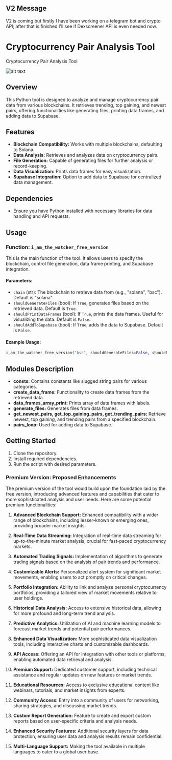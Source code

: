 ## V2 Message 
V2 is coming but firstly I have been working on a telegram bot and crypto API; after that is finished I'll see if Dexscreener API is even needed now. 

# Cryptocurrency Pair Analysis Tool
Cryptocurrency Pair Analysis Tool

![alt text](./images/dexclient.png "dexclient")

## Overview
This Python tool is designed to analyze and manage cryptocurrency pair data from various blockchains. It retrieves trending, top gaining, and newest pairs, offering functionalities like generating files, printing data frames, and adding data to Supabase.

## Features
- **Blockchain Compatibility:** Works with multiple blockchains, defaulting to Solana.
- **Data Analysis:** Retrieves and analyzes data on cryptocurrency pairs.
- **File Generation:** Capable of generating files for further analysis or record-keeping.
- **Data Visualization:** Prints data frames for easy visualization.
- **Supabase Integration:** Option to add data to Supabase for centralized data management.

## Dependencies
- Ensure you have Python installed with necessary libraries for data handling and API requests.

## Usage

### Function: `i_am_the_watcher_free_version`
This is the main function of the tool. It allows users to specify the blockchain, control file generation, data frame printing, and Supabase integration.

#### Parameters:
- `chain` (str): The blockchain to retrieve data from (e.g., "solana", "bsc"). Default is "solana".
- `shouldGenerateFiles` (bool): If `True`, generates files based on the retrieved data. Default is `True`.
- `shouldPrintDataFrames` (bool): If `True`, prints the data frames. Useful for visualizing the data. Default is `False`.
- `shouldAddToSupabase` (bool): If `True`, adds the data to Supabase. Default is `False`.

#### Example Usage:
```python
i_am_the_watcher_free_version("bsc", shouldGenerateFiles=False, shouldPrintDataFrames=True, shouldAddToSupabase=False)
```

## Modules Description
- **consts:** Contains constants like slugged string pairs for various categories.
- **create_data_frame:** Functionality to create data frames from the retrieved data.
- **data_frames_array_print:** Prints array of data frames with labels.
- **generate_files:** Generates files from data frames.
- **get_newest_pairs, get_top_gaining_pairs, get_trending_pairs:** Retrieve newest, top gaining, and trending pairs from a specified blockchain.
- **pairs_loop:** Used for adding data to Supabase.

## Getting Started
1. Clone the repository.
2. Install required dependencies.
3. Run the script with desired parameters.

### Premium Version: Proposed Enhancements
The premium version of the tool would build upon the foundation laid by the free version, introducing advanced features and capabilities that cater to more sophisticated analysis and user needs. Here are some potential premium functionalities:

1. **Advanced Blockchain Support:** Enhanced compatibility with a wider range of blockchains, including lesser-known or emerging ones, providing broader market insights.

2. **Real-Time Data Streaming:** Integration of real-time data streaming for up-to-the-minute market analysis, crucial for fast-paced cryptocurrency markets.

3. **Automated Trading Signals:** Implementation of algorithms to generate trading signals based on the analysis of pair trends and performance.

4. **Customizable Alerts:** Personalized alert system for significant market movements, enabling users to act promptly on critical changes.

5. **Portfolio Integration:** Ability to link and analyze personal cryptocurrency portfolios, providing a tailored view of market movements relative to user holdings.

6. **Historical Data Analysis:** Access to extensive historical data, allowing for more profound and long-term trend analysis.

7. **Predictive Analytics:** Utilization of AI and machine learning models to forecast market trends and potential pair performances.

8. **Enhanced Data Visualization:** More sophisticated data visualization tools, including interactive charts and customizable dashboards.

9. **API Access:** Offering an API for integration with other tools or platforms, enabling automated data retrieval and analysis.

10. **Premium Support:** Dedicated customer support, including technical assistance and regular updates on new features or market trends.

11. **Educational Resources:** Access to exclusive educational content like webinars, tutorials, and market insights from experts.

12. **Community Access:** Entry into a community of users for networking, sharing strategies, and discussing market trends.

13. **Custom Report Generation:** Feature to create and export custom reports based on user-specific criteria and analysis needs.

14. **Enhanced Security Features:** Additional security layers for data protection, ensuring user data and analysis results remain confidential.

15. **Multi-Language Support:** Making the tool available in multiple languages to cater to a global user base.
